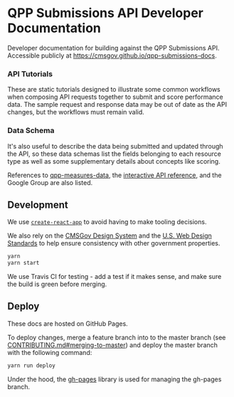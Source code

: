 # QPP Submissions API Developer Documentation

Developer documentation for building against the QPP Submissions API. Accessible publicly at https://cmsgov.github.io/qpp-submissions-docs.

### API Tutorials

These are static tutorials designed to illustrate some common workflows when composing API requests together to submit and score performance data. The sample request and response data may be out of date as the API changes, but the workflows must remain valid.

### Data Schema

It's also useful to describe the data being submitted and updated through the API, so these data schemas list the fields belonging to each resource type as well as some supplementary details about concepts like scoring.

References to [qpp-measures-data](https://github.com/CMSgov/qpp-measures-data), the [interactive API reference](https://qpp-submissions-sandbox.navapbc.com/api-explorer), and the Google Group are also listed.

## Development

We use [`create-react-app`](https://github.com/facebookincubator/create-react-app) to avoid having to make tooling decisions.

We also rely on the [CMSGov Design System](https://github.com/CMSgov/design-system) and the [U.S. Web Design Standards](https://standards.usa.gov/) to help ensure consistency with other government properties.

```bash
yarn
yarn start
```

We use Travis CI for testing - add a test if it makes sense, and make sure the build is green before merging.

## Deploy

These docs are hosted on GitHub Pages.

To deploy changes, merge a feature branch into to the master branch (see [CONTRIBUTING.md#merging-to-master](CONTRIBUTING.md#merging-to-master)) and deploy the master branch with the following command:

```bash
yarn run deploy
```

Under the hood, the [gh-pages](https://github.com/tschaub/gh-pages) library is used for managing the gh-pages branch.
